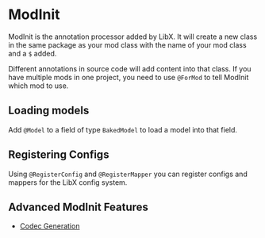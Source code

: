 # ModInit

ModInit is the annotation processor added by LibX.
It will create a new class in the same package as your mod class with the name of your mod class and a `$` added.

Different annotations in source code will add content into that class.
If you have multiple mods in one project, you need to use `@ForMod` to tell ModInit which mod to use.

## Loading models

Add `@Model` to a field of type `BakedModel` to load a model into that field.

## Registering Configs

Using `@RegisterConfig` and `@RegisterMapper` you can register configs and mappers for the LibX config system.

## Advanced ModInit Features

  * [Codec Generation](codecs.md)
  

